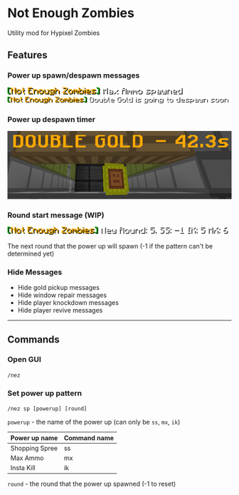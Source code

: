 # Not Enough Zombies

Utility mod for Hypixel Zombies

## Features

### Power up spawn/despawn messages

![Max Ammo spawned alert in chat](assets/max_ammo_spawned_alert.png)
![Double Gold spawned alert in chat](assets/double_gold_spawned_alert.png)

### Power up despawn timer

![Double gold power up with timer](assets/double_gold_powerup.png)

### Round start message (WIP)

![New round message](assets/new_round_msg.png)

The next round that the power up will spawn (-1 if the pattern can't be determined yet)

### Hide Messages

- Hide gold pickup messages
- Hide window repair messages
- Hide player knockdown messages
- Hide player revive messages

---

## Commands

### Open GUI

    /nez

### Set power up pattern

    /nez sp [powerup] [round]

`powerup` - the name of the power up (can only be `ss`, `mx`, `ik`)

| Power up name  | Command name |
|----------------|--------------|
| Shopping Spree | ss           |
| Max Ammo       | mx           |
| Insta Kill     | ik           |

`round` - the round that the power up spawned (-1 to reset)
